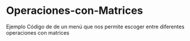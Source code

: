 Operaciones-con-Matrices
========================

Ejemplo Código de de un menú que nos permite escoger entre diferentes operaciones con matrices 
